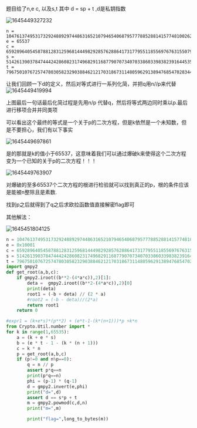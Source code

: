题目给了n,e c, 以及s,t 其中 d = sp + t ,d是私钥指数

![1645449327232](C:\Users\镜子\AppData\Roaming\Typora\typora-user-images\1645449327232.png)

```
n = 104761374953173292488929744863165210794654068795777885288141577481002622221368522222345141465054888216685195323019389786561685227925970380642821816770602985472200153940453825122714968250922188816858014096712757866955919806714643962473332876738158067418215518151671679136192434497079441504252290233276785611599
e = 65537
c = 65928964054587881283125968144498292857628864173177955118556976763155079656459679077792117840779590338576427244089037717506889027748698067761926112680228885555444571382015302945365206338671155793788123643640188995655372264100530540193424123290247632274913224252938261740392478884552717293366009033122985923910
s = 5142613903784744424286082317496829116877907073407033860339838239164453521174213069438631369864823275015906330523317080155171707469704307761287329022024572
t = 7967501076725747803058232903884621217031867311480596291389476854702834454579805205282313799601751011483434096767204486104203547013606991412953137405179501

```

让我们回顾一下d的定义，然后对等式进行一系列化简，并把q用n//p来代替![1645449419994](C:\Users\镜子\AppData\Roaming\Typora\typora-user-images\1645449419994.png)

上图最后一句话最后化简过程是先用n/p 代替q，然后将等式两边同时乘以p.最后进行移项合并并同类项

可以看出这个最终的等式是一个关于p的二次方程，但是k依然是一个未知数，但是不要担心，我们有以下事实

![1645449697861](C:\Users\镜子\AppData\Roaming\Typora\typora-user-images\1645449697861.png)

是的那就是k的值小于65537，这意味着我们可以通过爆破k来使得这个二次方程变为一个已知的关于p的二次方程！！！

![1645449763907](C:\Users\镜子\AppData\Roaming\Typora\typora-user-images\1645449763907.png)

对爆破的至多65537个二次方程的根进行检验就可以找到真正的p，根的条件应该是能被n整除且是素数.

找到p之后就得到了q之后求欧拉函数值直接解密flag即可

其他解法：

![1645451804125](C:\Users\镜子\AppData\Roaming\Typora\typora-user-images\1645451804125.png)

```python
n = 104761374953173292488929744863165210794654068795777885288141577481002622221368522222345141465054888216685195323019389786561685227925970380642821816770602985472200153940453825122714968250922188816858014096712757866955919806714643962473332876738158067418215518151671679136192434497079441504252290233276785611599
e = 0x10001
c = 65928964054587881283125968144498292857628864173177955118556976763155079656459679077792117840779590338576427244089037717506889027748698067761926112680228885555444571382015302945365206338671155793788123643640188995655372264100530540193424123290247632274913224252938261740392478884552717293366009033122985923910
s = 5142613903784744424286082317496829116877907073407033860339838239164453521174213069438631369864823275015906330523317080155171707469704307761287329022024572
t = 7967501076725747803058232903884621217031867311480596291389476854702834454579805205282313799601751011483434096767204486104203547013606991412953137405179501
import gmpy2
def get_root(a,b,c):
    if gmpy2.iroot((b**2-(4*a*c)),2)[1]:
        deta =  gmpy2.iroot((b**2-(4*a*c)),2)[0]
        print(deta)
        root1 = (-b + deta) // (2 * a)
        #root2 = (-b - deta)//(2*a)
        return root1
    return 0

#expr1 = (k+e*s)*(p**2) + (e*t-1-(k*(n+1)))*p +k*n
from Crypto.Util.number import *
for k in range(1,65535):
    a = (k + e * s)
    b = (e * t - 1 - (k * (n + 1)))
    c = k * n
    p = get_root(a,b,c)
    if (p!=0 and n%p==0):
        q = n // p
        assert p*q==n
        print(p*q==n)
        phi = (p-1) * (q-1)
        d = gmpy2.invert(e,phi)
        print("d=",d)
        assert d == s*p + t
        m = gmpy2.powmod(c,d,n)
        print("m=",m)

        print("flag=",long_to_bytes(m))



```

